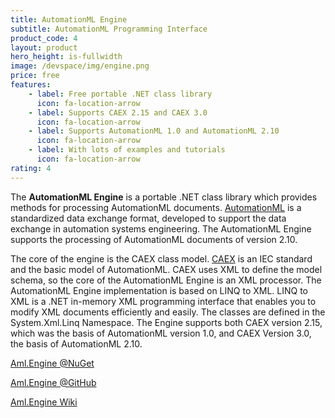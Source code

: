 ```yaml
---
title: AutomationML Engine
subtitle: AutomationML Programming Interface 
product_code: 4
layout: product
hero_height: is-fullwidth
image: /devspace/img/engine.png
price: free
features:
    - label: Free portable .NET class library	
      icon: fa-location-arrow
    - label: Supports CAEX 2.15 and CAEX 3.0
      icon: fa-location-arrow
    - label: Supports AutomationML 1.0 and AutomationML 2.10
      icon: fa-location-arrow	
    - label: With lots of examples and tutorials
      icon: fa-location-arrow	
rating: 4
---
```


The **AutomationML Engine** is a portable .NET class library which provides methods for processing AutomationML documents.
[AutomationML](https://www.automationml.org) is a standardized data exchange format, developed to support the data exchange in automation systems engineering. The AutomationML Engine supports the processing of AutomationML documents of version 2.10.

The core of the engine is the CAEX class model. [CAEX](https://www.plt.rwth-aachen.de/cms/PLT/Forschung/Projekte2/~ejwy/CAEX_IEC_62424/?lidx=1) is an IEC standard and the basic model of AutomationML. CAEX uses XML to define the model schema, so the core of the AutomationML Engine is an XML processor. The AutomationML Engine implementation is based on LINQ to XML.  LINQ to XML is a .NET in-memory XML programming interface that enables you to modify XML documents efficiently and easily. The classes are defined in the System.Xml.Linq Namespace. The Engine supports both CAEX version 2.15, which was the basis of AutomationML version 1.0, and CAEX Version 3.0, the basis of AutomationML 2.10.

[Aml.Engine @NuGet](https://www.nuget.org/packages/Aml.Engine)

[Aml.Engine @GitHub](https://github.com/AutomationML/AMLEngine2.1)

[Aml.Engine Wiki](https://github.com/AutomationML/AMLEngine2.1/wiki)
